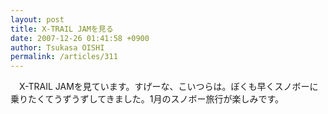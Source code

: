 ```yaml
---
layout: post
title: X-TRAIL JAMを見る
date: 2007-12-26 01:41:58 +0900
author: Tsukasa OISHI
permalink: /articles/311
---
```



　X-TRAIL JAMを見ています。すげーな、こいつらは。ぼくも早くスノボーに乗りたくてうずうずしてきました。1月のスノボー旅行が楽しみです。  

